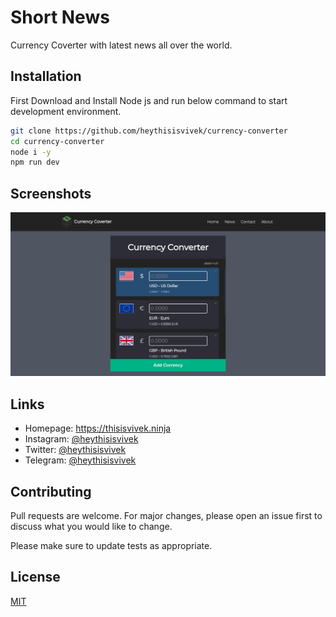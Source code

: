 # Short News

Currency Coverter with latest news all over the world.

## Installation

First Download and Install Node js and run below command to start development environment.

```bash
git clone https://github.com/heythisisvivek/currency-converter
cd currency-converter
node i -y
npm run dev
```

Screenshots
----

![Screenshot](assets/images/image.png)

Links
----
* Homepage: https://thisisvivek.ninja
* Instagram: [@heythisisvivek](https://instagram.com/heythisisvivek)
* Twitter: [@heythisisvivek](https://twitter.com/heythisisvivek)
* Telegram: [@heythisisvivek](https://t.me/heythisisvivek)

## Contributing
Pull requests are welcome. For major changes, please open an issue first to discuss what you would like to change.

Please make sure to update tests as appropriate.

## License
[MIT](https://choosealicense.com/licenses/mit/)

